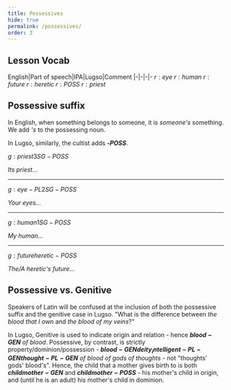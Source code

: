 ```yaml
---
title: Possessives
hide: true
permalink: /possessives/
order: 3
---
```


## Lesson Vocab

English|Part of speech|IPA|Lugso|Comment
|-|-|-|-
${r: eye}$
${r: human}$
${r: future}$
${r: heretic}$
${r: POSS}$
${r: priest}$

## Possessive suffix

In English, when something belongs to someone, it is _someone's_ something. We add _'s_ to the possessing noun.

In Lugso, similarly, the cultist adds **-${POSS}$**.

${g: priest 3SG-POSS}$

_Its priest..._

---

${g: eye-PL 2SG-POSS}$

_Your eyes..._

---

${g: human 1SG-POSS}$

_My human..._

---

${g: future heretic-POSS}$

_The/A heretic's future..._

## Possessive vs. Genitive

Speakers of Latin will be confused at the inclusion of both the possessive suffix and the genitive case in Lugso. "What is the difference between _the blood that I own_ and _the blood of my veins_?"

In Lugso, Genitive is used to indicate origin and relation - hence **${blood-GEN}$** _of blood_. Possessive, by contrast, is strictly property/dominion/possession - **${blood-GEN deity_intelligent-PL-GEN thought-PL-GEN}$** _of blood of gods of thoughts_ - not "thoughts' gods' blood's". Hence, the child that a mother gives birth to is both **${child mother-GEN}$** and **${child mother-POSS}$** - his mother's child in origin, and (until he is an adult) his mother's child in dominion. 